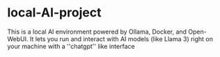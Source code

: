 # local-AI-project
This is a local AI environment powered by Ollama, Docker, and Open-WebUI. It lets you run and interact with AI models (like Llama 3) right on your machine with a ''chatgpt'' like interface
